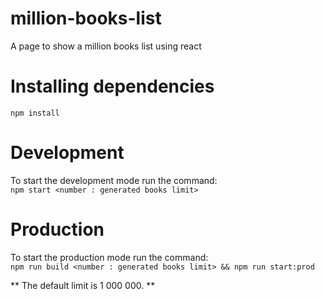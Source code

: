 # million-books-list
A page to show a million books list using react

# Installing dependencies
`
  npm install
`

# Development
To start the development mode run the command:   
`
  npm start <number : generated books limit>
`

# Production
To start the production mode run the command:   
`
  npm run build <number : generated books limit> && npm run start:prod
`

** The default limit is 1 000 000. **

